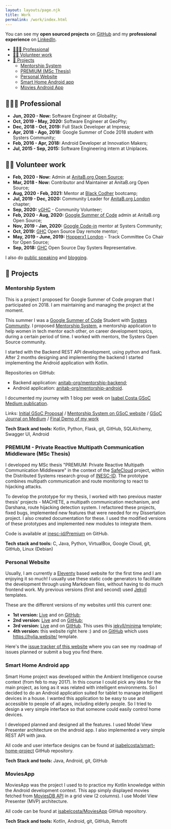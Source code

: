 ```yaml
---
layout: layouts/page.njk
title: Work
permalink: /work/index.html
---
```


You can see my **open sourced projects** on [GitHub](https://github.com/isabelcosta) and my **professional experience** on [LinkedIn](https://www.linkedin.com/in/isabelcmdcosta).

- [👩🏾‍💻 Professional](#heading-professional)
- [👐🏾 Volunteer work](#heading-volunteer-work)
- [🚧 Projects](#heading-projects)
    - [Mentorship System](#heading-mentorship-system)
    - [PREMIUM (MSc Thesis)](#heading-premium-private-reactive-multipath-communication-middleware-(msc-thesis))
    - [Personal Website](#heading-personal-website)
    - [Smart Home Android app](#heading-smart-home-android-app)
    - [Movies Android App](#heading-moviesapp)

## 👩🏾‍💻 Professional

- **Jun, 2020 - Now:** Software Engineer at Globality;
- **Oct, 2019 - May, 2020:** Software Engineer at GeoPhy;
- **Dec, 2018 - Oct, 2019:** Full Stack Developer at Impresa;
- **Apr, 2018 - Ago, 2018:** Google Summer of Code 2018 student with Systers Community;
- **Feb, 2016 - Apr, 2018:** Android Developer at Innovation Makers;
- **Jul, 2015 - Sep, 2015:** Software Engineering intern at Uniplaces.

## 👐🏾 Volunteer work

- **Feb, 2020 - Now:** Admin at [AnitaB.org Open Source](https://github.com/anitab-org);
- **Mar, 2018 - Now:** Contributor and Maintainer at AnitaB.org Open Source;
- **Aug, 2020 - Feb, 2021:** Mentor at [Black Codher](https://blackcodher.com/) bootcamp;
- **Jul, 2019 - Dec, 2020:** Community Leader for [AnitaB.org London](https://community.anitab.org/) chapter;
- **Sep, 2020:** [vGHC](https://ghc.anitab.org/) - Community Volunteer;
- **Feb, 2020 - Aug, 2020:** [Google Summer of Code](https://summerofcode.withgoogle.com/) admin at AnitaB.org Open Source;
- **Nov, 2019 - Jan, 2020:** [Google Code-in](https://codein.withgoogle.com/) mentor at Systers Community;
- **Oct, 2019:** [GHC](https://ghc.anitab.org/) Open Source Day remote mentor;
- **May, 2019 - June, 2019:** [Hopperx1 London](https://community.anitab.org/event/hopperx1-london/) - Track Committee Co Chair for Open Source;
- **Sep, 2018:** [GHC](https://ghc.anitab.org/) Open Source Day Systers Representative.

I also do [public speaking](/talks/) and [blogging](/posts/).

## 🚧 Projects

### Mentorship System

This is a project I proposed for Google Summer of Code program that I participated on 2018. I am maintaining and managing the project at the moment.

This summer I was a [Google Summer of Code](https://summerofcode.withgoogle.com) Student with [Systers Community](https://github.com/systers). I proposed [Mentorship System](https://summerofcode.withgoogle.com/archive/2018/projects/6592097335377920/), a mentorship application to help women in tech mentor each other, on career development topics, during a certain period of time. I worked with mentors, the Systers Open Source community.

I started with the Backend REST API development, using python and flask. After 2 months designing and implementing the backend I started implementing the Android application with Kotlin.

Repositories on GitHub:
- Backend application: [anitab-org/mentorship-backend](https://github.com/anitab-org/mentorship-backend);
- Android application: [anitab-org/mentorship-android](https://github.com/anitab-org/mentorship-android).

I documented my journey with 1 blog per week on [Isabel Costa GSoC Medium publication](https://medium.com/isabel-costa-gsoc). 

Links: [Initial GSoC Proposal]() / [Mentorship System on GSoC website](https://summerofcode.withgoogle.com/archive/2018/projects/6592097335377920/) / [GSoC Journal on Medium](https://medium.com/isabel-costa-gsoc) / [Final Demo of my work](https://www.youtube.com/watch?v=xRZrdR47R-w)

**Tech Stack and tools:** Kotlin, Python, Flask, git, GitHub, SQLAlchemy, Swagger UI, Android

### PREMIUM - Private Reactive Multipath Communication Middleware (MSc Thesis)

I developed my MSc thesis "PREMIUM: Private Reactive Multipath Communication Middleware" in the context of the [SafeCloud](https://www.safecloud-project.eu/) project, within the Distributed Systems research group of [INESC-ID](https://www.inesc-id.pt/). The prototype combines multipath communication and route monitoring to react to hijacking attacks.

To develop the prototype for my thesis, I worked with two previous master thesis' projects - MACHETE, a multipath communication mechanism, and Darshana, route hijacking detection system. I refactored these projects, fixed bugs, implemented new features that were needed for my Dissertation project. I also created documentation for these.
I used the modified versions of these prototypes and implemented new modules to integrate them.

Code is available at [inesc-id/Premium](https://github.com/inesc-id/Premium) on GitHub.

**Tech stack and tools:** C, Java, Python, VirtualBox, Google Cloud, git, GitHub, Linux (Debian)

### Personal Website

Usually, I am currently a [Eleventy](https://www.11ty.dev/) based website for the first time and I am enjoying it so much! I usually use these static code generators to facilitate the development through using Markdown files, without having to do much frontend work. My previous versions (first and second) used [Jekyll](https://jekyllrb.com/) templates.

These are the different versions of my websites until this current one:
- **1st version:** [Live](http://isabelcosta.github.io/first-personal-website) and on [GitHub](http://github.com/isabelcosta/first-personal-website);
- **2nd version:** [Live](http://isabelcosta.github.io/second-personal-website) and on [GitHub](https://github.com/isabelcosta/second-personal-website);
- **3rd version:** [Live](http://isabelcosta.github.io/third-personal-website) and on [GitHub](https://github.com/isabelcosta/third-personal-website). This uses this [jekyll/minima](https://github.com/jekyll/minima) template;
- **4th version:** this website right here :) and on [GitHub](https://github.com/isabelcosta/isabelcosta.github.io) which uses https://hylia.website/ template.

Here's the [issue tracker of this website](https://github.com/isabelcosta/isabelcosta.github.io/issues) where you can see my roadmap of issues planned or submit a bug you find there.

### Smart Home Android app

Smart Home project was developed within the Ambient Intelligence course context (from feb to may 2017). In this course I could pick any idea for the main project, as long as it was related with intelligent environments. So I decided to do an Android application suited for tablet to manage intelligent devices in a house. I wanted this application to be easy to use and accessible to people of all ages, including elderly people. So I tried to design a very simple interface so that someone could easily control home devices.

I developed planned and designed all the features. I used Model View Presenter architecture on the android app. I also implemented a very simple REST API with java.

All code and user interface designs can be found at [isabelcosta/smart-home-project](https://github.com/isabelcosta/smart-home-project) GitHub repository.

**Tech Stack and tools:** Java, Android, git, GitHub

### MoviesApp

MoviesApp was the project I used to to practice my Kotlin knowledge within the Android development context. This app simply displayed movies fetched from [MoviesDB API](https://developers.themoviedb.org/3) in a grid view (2 columns). I use Model View Presenter (MVP) architecture.

All code can be found at [isabelcosta/MoviesApp](https://github.com/isabelcosta/MoviesApp) GitHub repository.

**Tech Stack and tools:** Kotlin, Android, git, GitHub, Retrofit

